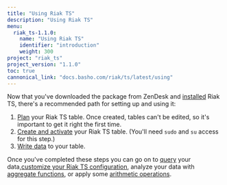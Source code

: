 ```yaml
---
title: "Using Riak TS"
description: "Using Riak TS"
menu:
  riak_ts-1.1.0:
    name: "Using Riak TS"
    identifier: "introduction"
    weight: 300
project: "riak_ts"
project_version: "1.1.0"
toc: true
cannonical_link: "docs.basho.com/riak/ts/latest/using"
---
```


[activating]: http://docs.basho.com/riakts/1.1.0/using/creating-activating/
[aggregate]: http://docs.basho.com/riakts/1.1.0/using/aggregate-functions/
[arithmetic]: http://docs.basho.com/riakts/1.1.0/using/arithmetic-operations/
[configuring]: http://docs.basho.com/riakts/1.1.0/using/configuring
[installing]: http://docs.basho.com/riakts/1.1.0/installing/installing/
[planning]: http://docs.basho.com/riakts/1.1.0/using/planning
[querying]: http://docs.basho.com/riakts/1.1.0/using/querying
[writing]: http://docs.basho.com/riakts/1.1.0/using/writingdata


Now that you've downloaded the package from ZenDesk and [installed][installing] Riak TS, there's a recommended path for setting up and using it:

1. [Plan][planning] your Riak TS table. Once created, tables can't be edited, so it's important to get it right the first time.
2. [Create and activate][activating] your Riak TS table. (You'll need `sudo` and `su` access for this step.)
3. [Write data][writing] to your table.

Once you've completed these steps you can go on to [query][querying] your data,[customize your Riak TS configuration][configuring], analyze your data with [aggregate functions][aggregate], or apply some [arithmetic operations][arithmetic].